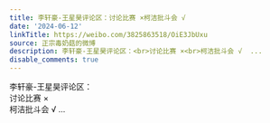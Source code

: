 ```yaml
---
title: 李轩豪-王星昊评论区：讨论比赛 ×柯洁批斗会 √
date: '2024-06-12'
linkTitle: https://weibo.com/3825863518/OiE3JbUxu
source: 正宗毒奶菇的微博
description: 李轩豪-王星昊评论区：<br>讨论比赛 ×<br>柯洁批斗会 √  ...
disable_comments: true
---
```

李轩豪-王星昊评论区：<br>讨论比赛 ×<br>柯洁批斗会 √  ...